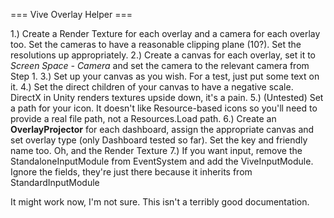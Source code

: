 === Vive Overlay Helper ===

1.) Create a Render Texture for each overlay and a camera for each overlay too. Set the cameras to have a reasonable clipping plane (10?). Set the resolutions up appropriately.
2.) Create a canvas for each overlay, set it to _Screen Space - Camera_ and set the camera to the relevant camera from Step 1.
3.) Set up your canvas as you wish. For a test, just put some text on it.
4.) Set the direct children of your canvas to have a negative scale. DirectX in Unity renders textures upside down, it's a pain.
5.) (Untested) Set a path for your icon. It doesn't like Resource-based icons so you'll need to provide a real file path, not a Resources.Load path.
6.) Create an __OverlayProjector__ for each dashboard, assign the appropriate canvas and set overlay type (only Dashboard tested so far). Set the key and friendly name too. Oh, and the Render Texture
7.) If you want input, remove the StandaloneInputModule from EventSystem and add the ViveInputModule. Ignore the fields, they're just there because it inherits from StandardInputModule

It might work now, I'm not sure. This isn't a terribly good documentation.
